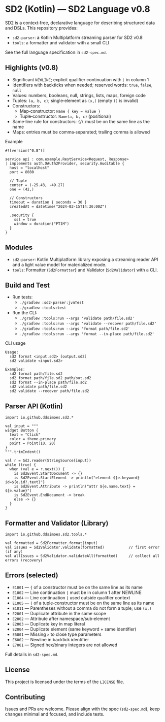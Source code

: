 # SD2 (Kotlin) — SD2 Language v0.8

SD2 is a context‑free, declarative language for describing structured data and DSLs. This repository provides:
- `sd2-parser`: a Kotlin Multiplatform streaming parser for SD2 v0.8
- `tools`: a formatter and validator with a small CLI

See the full language specification in `sd2-spec.md`.

## Highlights (v0.8)
- Significant `NEWLINE`; explicit qualifier continuation with `|` in column 1
- Identifiers with backticks when needed; reserved words: `true`, `false`, `null`
- Values: numbers, booleans, null, strings, lists, maps, foreign code
- Tuples: `(a, b, c)`; single‑element as `(x,)` (empty `()` is invalid)
- Constructors:
  - Map‑constructor: `Name { key = value }`
  - Tuple‑constructor: `Name(a, b, c)` (positional)
- Same‑line rule for constructors: `{`/`(` must be on the same line as the name
- Maps: entries must be comma‑separated; trailing comma is allowed

Example
```
#![version("0.8")]

service api : com.example.RestService<Request, Response>
| implements auth.OAuth2Provider, security.Auditable {
  host = "localhost"
  port = 8080

  // Tuple
  center = (-25.43, -49.27)
  one = (42,)

  // Constructors
  timeout = duration { seconds = 30 }
  createdAt = datetime("2024-03-15T14:30:00Z")

  .security {
    ssl = true
    window = duration("PT1M")
  }
}
```

## Modules

- `sd2-parser`: Kotlin Multiplatform library exposing a streaming reader API and a light value model for materialized mode.
- `tools`: Formatter (`Sd2Formatter`) and Validator (`Sd2Validator`) with a CLI.

## Build and Test

- Run tests:
  - `./gradlew :sd2-parser:jvmTest`
  - `./gradlew :tools:test`
- Run the CLI:
  - `./gradlew :tools:run --args 'validate path/file.sd2'`
  - `./gradlew :tools:run --args 'validate --recover path/file.sd2'`
  - `./gradlew :tools:run --args 'format path/file.sd2'`
  - `./gradlew :tools:run --args 'format --in-place path/file.sd2'`

CLI usage
```
Usage:
  sd2 format <input.sd2> [output.sd2]
  sd2 validate <input.sd2>

Examples:
  sd2 format path/file.sd2
  sd2 format path/file.sd2 path/out.sd2
  sd2 format --in-place path/file.sd2
  sd2 validate path/file.sd2
  sd2 validate --recover path/file.sd2
```

## Parser API (Kotlin)

```
import io.github.ddsimoes.sd2.*

val input = """
widget Button {
  text = "Click"
  color = theme.primary
  point = Point(10, 20)
}
""".trimIndent()

val r = Sd2.reader(StringSource(input))
while (true) {
  when (val e = r.next()) {
    is Sd2Event.StartDocument -> {}
    is Sd2Event.StartElement -> println("element ${e.keyword} id=${e.id?.text}")
    is Sd2Event.Attribute -> println("attr ${e.name.text} = ${e.value}")
    is Sd2Event.EndDocument -> break
    else -> {}
  }
}
```

## Formatter and Validator (Library)

```
import io.github.ddsimoes.sd2.tools.*

val formatted = Sd2Formatter.format(input)
val issues = Sd2Validator.validate(formatted)           // first error (if any)
val allIssues = Sd2Validator.validateAll(formatted)     // collect all errors (recovery)
```

## Errors (selected)
- `E1001` — `{` of a constructor must be on the same line as its name
- `E1002` — Line continuation `|` must be in column 1 after NEWLINE
- `E1004` — Line continuation `|` used outside qualifier context
- `E1005` — `(` of a tuple‑constructor must be on the same line as its name
- `E1011` — Parentheses without a comma do not form a tuple; use `(x,)`
- `E2001` — Duplicate attribute in the same scope
- `E2002` — Attribute after namespace/sub‑element
- `E2003` — Duplicate key in map literal
- `E2004` — Duplicate element (same keyword + same identifier)
- `E5001` — Missing `>` to close type parameters
- `E6002` — Newline in backtick identifier
- `E7001` — Signed hex/binary integers are not allowed

Full details in `sd2-spec.md`.

## License

This project is licensed under the terms of the `LICENSE` file.

## Contributing

Issues and PRs are welcome. Please align with the spec (`sd2-spec.md`), keep changes minimal and focused, and include tests.
